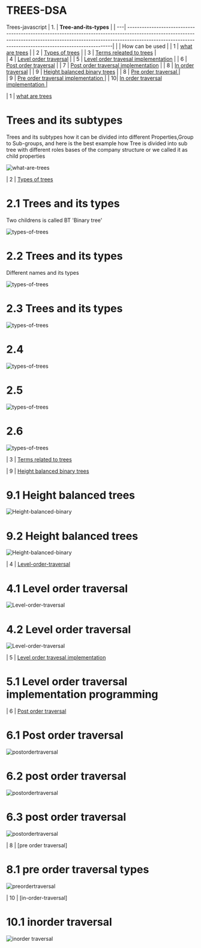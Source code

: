 # TREES-DSA
Trees-javascript
| 1. | **Tree-and-its-types**                                                                                                                                                        |
| ---| ------------------------------------------------------------------------------------------------------------------------------------------------------------------------------------------------------------------------------------|
|    | How can be used                                                                                                                                                          |
| 1 | [what are trees](#)                                                                                                                                                       |
| 2 | [Types of trees](#)                                                                                                                                                       |
| 3 | [Terms releated to trees](#)                                                                                                                                             |                                                                                                                                                         
| 4 | [Level order traversal](#)                                                                                                                                                |
| 5 | [Level order travesal implementation](#)                                                                                                                                  |
| 6 | [Post order traversal](#)                                                                                                                                                 |
| 7 | [Post order traversal implementation](#)                                                                                                                                  |
| 8 | [In order traversal](#)                                                                                                                                                   |
| 9 | [Height balanced binary trees](#)                                                                                                                                         |
| 8 | [Pre order traversal ](#)                                                                                                                                                |       
| 9 | [Pre order traversal implementation ](#)                                                                                                                                 | 
| 10| [In order traversal implementation ](#)                                                                                                                                  |    






| 1 | [what are trees](#)  
# Trees and its subtypes
<p> Trees and its subtypes how it can be divided into different Properties,Group to Sub-groups, and here is the best example how Tree is divided into sub tree with different roles bases of the company structure or we called it as child properties </p> 

![what-are-trees](./whataretrees/image1.png)


| 2 | [Types of trees](#)    
# 2.1 Trees and its types
<p> Two childrens is called BT 'Binary tree' </p>

![types-of-trees](./typesoftrees/image1.png)

# 2.2 Trees and its types
<p> Different names and its types </p>

![types-of-trees](./typesoftrees/image2.png)

# 2.3 Trees and its types 

![types-of-trees](./typesoftrees/image3.png)

# 2.4 
![types-of-trees](./typesoftrees/image4.png)

# 2.5
![types-of-trees](./typesoftrees/image5.png)

# 2.6
![types-of-trees](./typesoftrees/image6.png)

| 3 | [Terms related to trees](#)


| 9 | [Height balanced binary trees](#)    
# 9.1 Height balanced trees
![Height-balanced-binary](./heightbalancedbinarytree/image1.png)

# 9.2 Height balanced trees
![Height-balanced-binary](./heightbalancedbinarytree/image2.png)


| 4 | [Level-order-traversal](#)
# 4.1 Level order traversal
![Level-order-traversal](./levelordertraversal/image1.png)


# 4.2 Level order traversal
![Level-order-traversal](./levelordertraversal/image2.png)


| 5 | [Level order travesal implementation](#)
# 5.1 Level order traversal implementation programming


| 6 | [Post order traversal](#) 
# 6.1 Post order traversal
![postordertraversal](./postordertraversal/image1.png)

# 6.2 post order traversal
![postordertraversal](./postordertraversal/image2.png)

# 6.3 post order traversal
![postordertraversal](./postordertraversal/image3.png)

| 8 | [pre order traversal]
# 8.1 pre order traversal types
![preordertraversal](./preordertraversal/image1.png)

| 10 | [in-order-traversal]
# 10.1 inorder traversal
![inorder traversal](./inordertraversal/image1.png)
